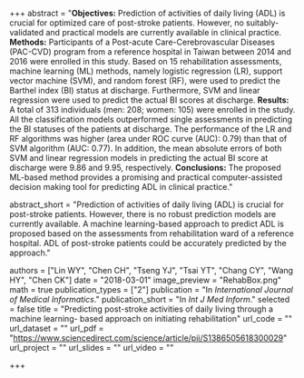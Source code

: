 +++
abstract = "**Objectives:** Prediction of activities of daily living (ADL) is crucial for optimized care of post-stroke patients. However, no suitably-validated and practical models are currently available in clinical practice. **Methods:** Participants of a Post-acute Care-Cerebrovascular Diseases (PAC-CVD) program from a reference hospital in Taiwan between 2014 and 2016 were enrolled in this study. Based on 15 rehabilitation assessments, machine learning (ML) methods, namely logistic regression (LR), support vector machine (SVM), and random forest (RF), were used to predict the Barthel index (BI) status at discharge. Furthermore, SVM and linear regression were used to predict the actual BI scores at discharge. **Results:** A total of 313 individuals (men: 208; women: 105) were enrolled in the study. All the classification models outperformed single assessments in predicting the BI statuses of the patients at discharge. The performance of the LR and RF algorithms was higher (area under ROC curve (AUC): 0.79) than that of SVM algorithm (AUC: 0.77). In addition, the mean absolute errors of both SVM and linear regression models in predicting the actual BI score at discharge were 9.86 and 9.95, respectively. **Conclusions:** The proposed ML-based method provides a promising and practical computer-assisted decision making tool for predicting ADL in clinical practice."

abstract_short = "Prediction of activities of daily living (ADL) is crucial for post-stroke patients. However, there is no robust prediction models are currently available. A machine learning-based approach to predict ADL is proposed based on the assessments from rehabilitation ward of a reference hospital. ADL of post-stroke patients could be accurately predicted by the approach."

authors = ["Lin WY", "Chen CH", "Tseng YJ", "Tsai YT", "Chang CY", "Wang HY", "Chen CK"]
date = "2018-03-01"
image_preview = "RehabBox.png"
math = true
publication_types = ["2"]
publication = "In *International Journal of Medical Informatics*."
publication_short = "In *Int J Med Inform*."
selected = false
title = "Predicting post-stroke activities of daily living through a machine learning- based approach on initiating rehabilitation"
url_code = ""
url_dataset = ""
url_pdf = "https://www.sciencedirect.com/science/article/pii/S1386505618300029"
url_project = ""
url_slides = ""
url_video = ""

+++
